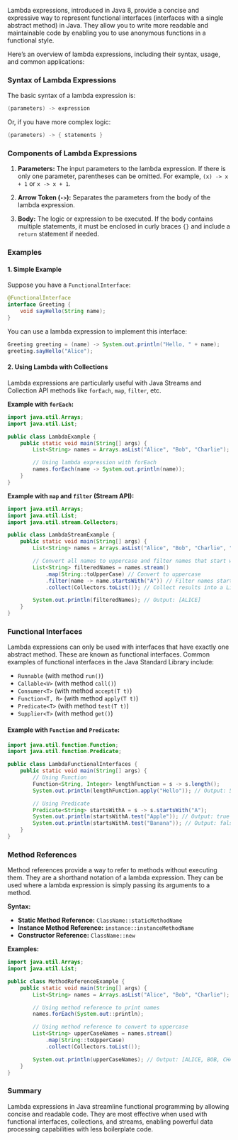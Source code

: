 Lambda expressions, introduced in Java 8, provide a concise and expressive way to represent functional interfaces (interfaces with a single abstract method) in Java. They allow you to write more readable and maintainable code by enabling you to use anonymous functions in a functional style.

Here’s an overview of lambda expressions, including their syntax, usage, and common applications:

### Syntax of Lambda Expressions

The basic syntax of a lambda expression is:

```java
(parameters) -> expression
```

Or, if you have more complex logic:

```java
(parameters) -> { statements }
```

### Components of Lambda Expressions

1. **Parameters:** The input parameters to the lambda expression. If there is only one parameter, parentheses can be omitted. For example, `(x) -> x + 1` or `x -> x + 1`.

2. **Arrow Token (`->`):** Separates the parameters from the body of the lambda expression.

3. **Body:** The logic or expression to be executed. If the body contains multiple statements, it must be enclosed in curly braces `{}` and include a `return` statement if needed.

### Examples

#### 1. Simple Example

Suppose you have a `FunctionalInterface`:

```java
@FunctionalInterface
interface Greeting {
    void sayHello(String name);
}
```

You can use a lambda expression to implement this interface:

```java
Greeting greeting = (name) -> System.out.println("Hello, " + name);
greeting.sayHello("Alice");
```

#### 2. Using Lambda with Collections

Lambda expressions are particularly useful with Java Streams and Collection API methods like `forEach`, `map`, `filter`, etc.

**Example with `forEach`:**

```java
import java.util.Arrays;
import java.util.List;

public class LambdaExample {
    public static void main(String[] args) {
        List<String> names = Arrays.asList("Alice", "Bob", "Charlie");

        // Using lambda expression with forEach
        names.forEach(name -> System.out.println(name));
    }
}
```

**Example with `map` and `filter` (Stream API):**

```java
import java.util.Arrays;
import java.util.List;
import java.util.stream.Collectors;

public class LambdaStreamExample {
    public static void main(String[] args) {
        List<String> names = Arrays.asList("Alice", "Bob", "Charlie", "David");

        // Convert all names to uppercase and filter names that start with 'A'
        List<String> filteredNames = names.stream()
            .map(String::toUpperCase) // Convert to uppercase
            .filter(name -> name.startsWith("A")) // Filter names starting with 'A'
            .collect(Collectors.toList()); // Collect results into a List

        System.out.println(filteredNames); // Output: [ALICE]
    }
}
```

### Functional Interfaces

Lambda expressions can only be used with interfaces that have exactly one abstract method. These are known as functional interfaces. Common examples of functional interfaces in the Java Standard Library include:

- `Runnable` (with method `run()`)
- `Callable<V>` (with method `call()`)
- `Consumer<T>` (with method `accept(T t)`)
- `Function<T, R>` (with method `apply(T t)`)
- `Predicate<T>` (with method `test(T t)`)
- `Supplier<T>` (with method `get()`)

#### Example with `Function` and `Predicate`:

```java
import java.util.function.Function;
import java.util.function.Predicate;

public class LambdaFunctionalInterfaces {
    public static void main(String[] args) {
        // Using Function
        Function<String, Integer> lengthFunction = s -> s.length();
        System.out.println(lengthFunction.apply("Hello")); // Output: 5

        // Using Predicate
        Predicate<String> startsWithA = s -> s.startsWith("A");
        System.out.println(startsWithA.test("Apple")); // Output: true
        System.out.println(startsWithA.test("Banana")); // Output: false
    }
}
```

### Method References

Method references provide a way to refer to methods without executing them. They are a shorthand notation of a lambda expression. They can be used where a lambda expression is simply passing its arguments to a method.

**Syntax:**

- **Static Method Reference:** `ClassName::staticMethodName`
- **Instance Method Reference:** `instance::instanceMethodName`
- **Constructor Reference:** `ClassName::new`

**Examples:**

```java
import java.util.Arrays;
import java.util.List;

public class MethodReferenceExample {
    public static void main(String[] args) {
        List<String> names = Arrays.asList("Alice", "Bob", "Charlie");

        // Using method reference to print names
        names.forEach(System.out::println);

        // Using method reference to convert to uppercase
        List<String> upperCaseNames = names.stream()
            .map(String::toUpperCase)
            .collect(Collectors.toList());

        System.out.println(upperCaseNames); // Output: [ALICE, BOB, CHARLIE]
    }
}
```

### Summary

Lambda expressions in Java streamline functional programming by allowing concise and readable code. They are most effective when used with functional interfaces, collections, and streams, enabling powerful data processing capabilities with less boilerplate code.
